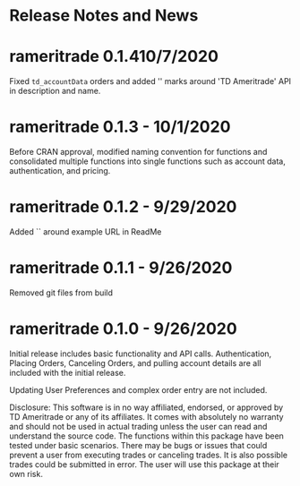 # Release Notes and News

# rameritrade 0.1.410/7/2020

Fixed `td_accountData` orders and added '' marks
around 'TD Ameritrade' API in description and name.

# rameritrade 0.1.3 - 10/1/2020

Before CRAN approval, modified naming convention for functions 
and consolidated multiple functions into single functions such 
as account data, authentication, and pricing.

# rameritrade 0.1.2 - 9/29/2020

Added `` around example URL in ReadMe

# rameritrade 0.1.1 - 9/26/2020

Removed git files from build

# rameritrade 0.1.0 - 9/26/2020

Initial release includes basic functionality and API calls. Authentication,
Placing Orders, Canceling Orders, and pulling account details are all included
with the initial release.

Updating User Preferences and complex order entry are not included.

Disclosure: 
This software is in no way affiliated, endorsed, or approved by TD
Ameritrade or any of its affiliates. It comes with absolutely no warranty and
should not be used in actual trading unless the user can read and understand the
source code. The functions within this package have been tested under basic
scenarios. There may be bugs or issues that could prevent a user from executing
trades or canceling trades. It is also possible trades could be submitted in
error. The user will use this package at their own risk.